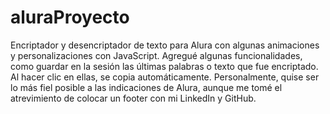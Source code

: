 # aluraProyecto
Encriptador y desencriptador de texto para Alura con algunas animaciones y personalizaciones con JavaScript. Agregué algunas funcionalidades, como guardar en la sesión las últimas palabras o texto que fue encriptado. Al hacer clic en ellas, se copia automáticamente. Personalmente, quise ser lo más fiel posible a las indicaciones de Alura, aunque me tomé el atrevimiento de colocar un footer con mi LinkedIn y GitHub.
